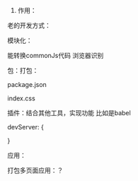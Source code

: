 1. 作用：

 老的开发方式：

 模块化：
 
 能转换commonJs代码 浏览器识别

 包：打包：

 package.json


 index.css


 插件：结合其他工具，实现功能 比如是babel


 devServer: {

 }

 应用：

 打包多页面应用：？


 

